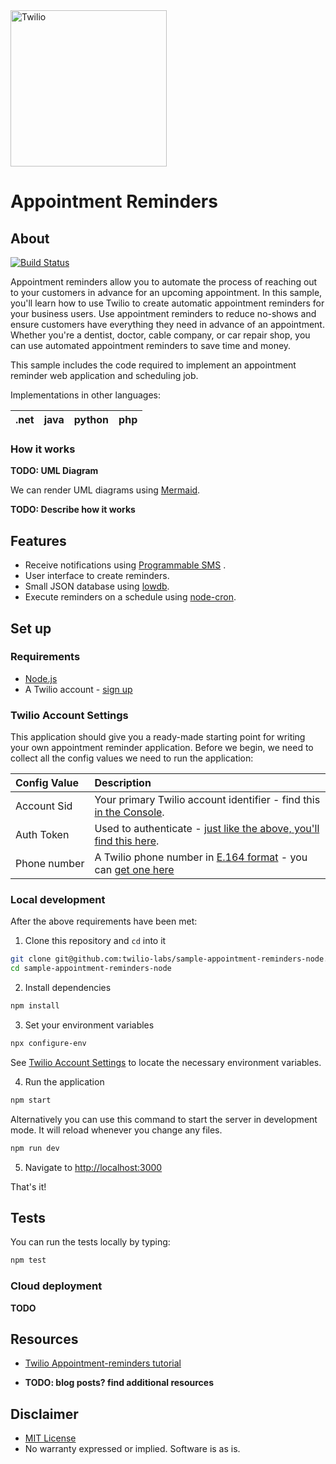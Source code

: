 <a  href="https://www.twilio.com">
<img  src="https://static0.twilio.com/marketing/bundles/marketing/img/logos/wordmark-red.svg"  alt="Twilio"  width="250"  />
</a>
 
# Appointment Reminders
  
## About  
[![Build
Status](https://travis-ci.org/TwilioDevEd/appointment-reminders-node.svg?branch=master)](https://travis-ci.org/TwilioDevEd/appointment-reminders-node)

Appointment reminders allow you to automate the process of reaching out to your customers in advance for an upcoming appointment. In this sample, you'll learn how to use Twilio to create automatic appointment reminders for your business users. Use appointment reminders to reduce no-shows and ensure customers have everything they need in advance of an appointment. Whether you're a dentist, doctor, cable company, or car repair shop, you can use automated appointment reminders to save time and money.

This sample includes the code required to implement an appointment reminder web application and scheduling job.

Implementations in other languages:


| .net| java | python | php |
| :----- | :----- | :----- | :----- |

### How it works
**TODO: UML Diagram**

We can render UML diagrams using [Mermaid](https://mermaidjs.github.io/).

**TODO: Describe how it works**


## Features
* Receive notifications using [Programmable SMS]([https://www.twilio.com/sms](https://www.twilio.com/sms)) .
* User interface to create reminders.
* Small JSON database using [lowdb]([https://github.com/typicode/lowdb](https://github.com/typicode/lowdb)).
* Execute reminders on a schedule using [node-cron](https://github.com/kelektiv/node-cron).

## Set up

### Requirements
-   [Node.js](https://nodejs.org/)
-   A Twilio account -  [sign up](https://www.twilio.com/try-twilio)

### Twilio Account Settings
This application should give you a ready-made starting point for writing your
own appointment reminder application. Before we begin, we need to collect
all the config values we need to run the application:

| Config&nbsp;Value  | Description |
| :-------------  |:------------- |
Account&nbsp;Sid| Your primary Twilio account identifier - find this [in the Console](https://www.twilio.com/console).
Auth&nbsp;Token | Used to authenticate - [just like the above, you'll find this here](https://www.twilio.com/console).
Phone&nbsp;number | A Twilio phone number in [E.164 format](https://en.wikipedia.org/wiki/E.164) - you can [get one here](https://www.twilio.com/console/phone-numbers/incoming)

### Local development
  After the above requirements have been met:

1. Clone this repository and `cd` into it

```bash
git clone git@github.com:twilio-labs/sample-appointment-reminders-node.git
cd sample-appointment-reminders-node
``` 
2. Install dependencies
```bash
npm install
```

3. Set your environment variables 
```bash
npx configure-env
``` 
See [Twilio Account Settings](#twilio-account-settings) to locate the necessary environment variables.

4. Run the application
```bash
npm start
```
Alternatively you can use this command to start the server in development mode. It will reload whenever you change any files.
```bash
npm run dev
```

5. Navigate to [http://localhost:3000](http://localhost:3000)

That's it!

## Tests
You can run the tests locally by typing:

```bash
npm test
```

### Cloud deployment
**TODO**

## Resources
* [Twilio Appointment-reminders tutorial](https://www.twilio.com/docs/tutorials/walkthrough/appointment-reminders/node/express)

* **TODO: blog posts? find additional resources**

## Disclaimer

-  [MIT License](http://www.opensource.org/licenses/mit-license.html)
- No warranty expressed or implied. Software is as is.
